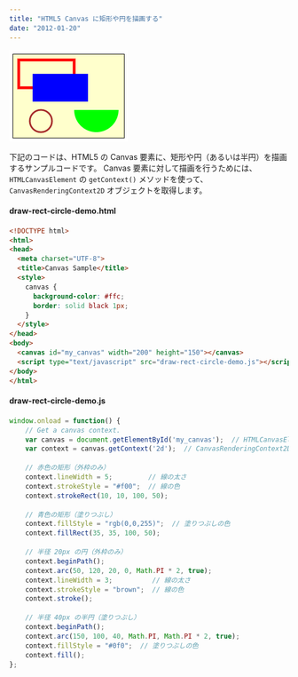 ```yaml
---
title: "HTML5 Canvas に矩形や円を描画する"
date: "2012-01-20"
---
```


![draw-rect-circle.png](./draw-rect-circle.png)

下記のコードは、HTML5 の Canvas 要素に、矩形や円（あるいは半円）を描画するサンプルコードです。
Canvas 要素に対して描画を行うためには、`HTMLCanvasElement` の `getContext()` メソッドを使って、`CanvasRenderingContext2D` オブジェクトを取得します。

#### draw-rect-circle-demo.html

~~~ html
<!DOCTYPE html>
<html>
<head>
  <meta charset="UTF-8">
  <title>Canvas Sample</title>
  <style>
    canvas {
      background-color: #ffc;
      border: solid black 1px;
    }
  </style>
</head>
<body>
  <canvas id="my_canvas" width="200" height="150"></canvas>
  <script type="text/javascript" src="draw-rect-circle-demo.js"></script>
</body>
</html>
~~~

#### draw-rect-circle-demo.js

~~~ js
window.onload = function() {
    // Get a canvas context.
    var canvas = document.getElementById('my_canvas');  // HTMLCanvasElement
    var context = canvas.getContext('2d');  // CanvasRenderingContext2D

    // 赤色の矩形（外枠のみ）
    context.lineWidth = 5;         // 線の太さ
    context.strokeStyle = "#f00";  // 線の色
    context.strokeRect(10, 10, 100, 50);

    // 青色の矩形（塗りつぶし）
    context.fillStyle = "rgb(0,0,255)";  // 塗りつぶしの色
    context.fillRect(35, 35, 100, 50);

    // 半径 20px の円（外枠のみ）
    context.beginPath();
    context.arc(50, 120, 20, 0, Math.PI * 2, true);
    context.lineWidth = 3;          // 線の太さ
    context.strokeStyle = "brown";  // 線の色
    context.stroke();

    // 半径 40px の半円（塗りつぶし）
    context.beginPath();
    context.arc(150, 100, 40, Math.PI, Math.PI * 2, true);
    context.fillStyle = "#0f0";  // 塗りつぶしの色
    context.fill();
};
~~~

